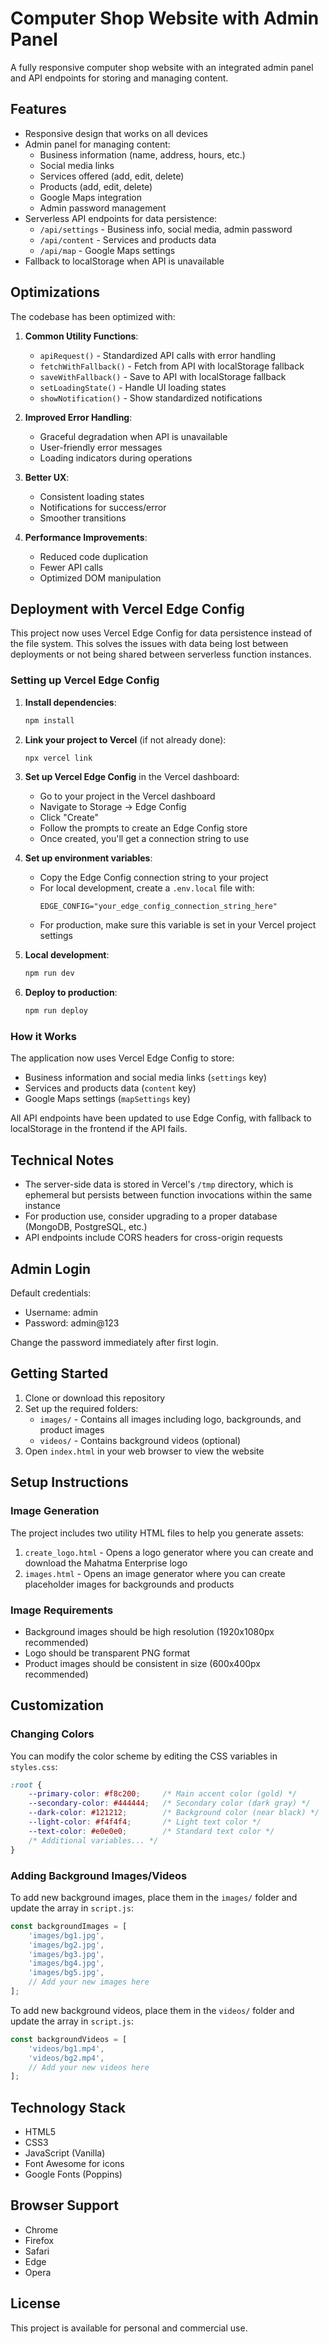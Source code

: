 # Computer Shop Website with Admin Panel

A fully responsive computer shop website with an integrated admin panel and API endpoints for storing and managing content.

## Features

- Responsive design that works on all devices
- Admin panel for managing content:
  - Business information (name, address, hours, etc.)
  - Social media links
  - Services offered (add, edit, delete)
  - Products (add, edit, delete)
  - Google Maps integration
  - Admin password management
- Serverless API endpoints for data persistence:
  - `/api/settings` - Business info, social media, admin password
  - `/api/content` - Services and products data
  - `/api/map` - Google Maps settings
- Fallback to localStorage when API is unavailable

## Optimizations

The codebase has been optimized with:

1. **Common Utility Functions**:
   - `apiRequest()` - Standardized API calls with error handling
   - `fetchWithFallback()` - Fetch from API with localStorage fallback
   - `saveWithFallback()` - Save to API with localStorage fallback
   - `setLoadingState()` - Handle UI loading states
   - `showNotification()` - Show standardized notifications

2. **Improved Error Handling**:
   - Graceful degradation when API is unavailable
   - User-friendly error messages
   - Loading indicators during operations

3. **Better UX**:
   - Consistent loading states
   - Notifications for success/error
   - Smoother transitions

4. **Performance Improvements**:
   - Reduced code duplication
   - Fewer API calls
   - Optimized DOM manipulation

## Deployment with Vercel Edge Config

This project now uses Vercel Edge Config for data persistence instead of the file system. This solves the issues with data being lost between deployments or not being shared between serverless function instances.

### Setting up Vercel Edge Config

1. **Install dependencies**:
   ```bash
   npm install
   ```

2. **Link your project to Vercel** (if not already done):
   ```bash
   npx vercel link
   ```

3. **Set up Vercel Edge Config** in the Vercel dashboard:
   - Go to your project in the Vercel dashboard
   - Navigate to Storage → Edge Config
   - Click "Create"
   - Follow the prompts to create an Edge Config store
   - Once created, you'll get a connection string to use

4. **Set up environment variables**:
   - Copy the Edge Config connection string to your project
   - For local development, create a `.env.local` file with:
     ```
     EDGE_CONFIG="your_edge_config_connection_string_here"
     ```
   - For production, make sure this variable is set in your Vercel project settings

5. **Local development**:
   ```bash
   npm run dev
   ```

6. **Deploy to production**:
   ```bash
   npm run deploy
   ```

### How it Works

The application now uses Vercel Edge Config to store:
- Business information and social media links (`settings` key)
- Services and products data (`content` key)
- Google Maps settings (`mapSettings` key)

All API endpoints have been updated to use Edge Config, with fallback to localStorage in the frontend if the API fails.

## Technical Notes

- The server-side data is stored in Vercel's `/tmp` directory, which is ephemeral but persists between function invocations within the same instance
- For production use, consider upgrading to a proper database (MongoDB, PostgreSQL, etc.)
- API endpoints include CORS headers for cross-origin requests

## Admin Login

Default credentials:
- Username: admin
- Password: admin@123

Change the password immediately after first login.

## Getting Started

1. Clone or download this repository
2. Set up the required folders:
   - `images/` - Contains all images including logo, backgrounds, and product images
   - `videos/` - Contains background videos (optional)
3. Open `index.html` in your web browser to view the website

## Setup Instructions

### Image Generation

The project includes two utility HTML files to help you generate assets:

1. `create_logo.html` - Opens a logo generator where you can create and download the Mahatma Enterprise logo
2. `images.html` - Opens an image generator where you can create placeholder images for backgrounds and products

### Image Requirements

- Background images should be high resolution (1920x1080px recommended)
- Logo should be transparent PNG format
- Product images should be consistent in size (600x400px recommended)

## Customization

### Changing Colors

You can modify the color scheme by editing the CSS variables in `styles.css`:

```css
:root {
    --primary-color: #f8c200;     /* Main accent color (gold) */
    --secondary-color: #444444;   /* Secondary color (dark gray) */
    --dark-color: #121212;        /* Background color (near black) */
    --light-color: #f4f4f4;       /* Light text color */
    --text-color: #e0e0e0;        /* Standard text color */
    /* Additional variables... */
}
```

### Adding Background Images/Videos

To add new background images, place them in the `images/` folder and update the array in `script.js`:

```javascript
const backgroundImages = [
    'images/bg1.jpg',
    'images/bg2.jpg',
    'images/bg3.jpg',
    'images/bg4.jpg',
    'images/bg5.jpg',
    // Add your new images here
];
```

To add new background videos, place them in the `videos/` folder and update the array in `script.js`:

```javascript
const backgroundVideos = [
    'videos/bg1.mp4',
    'videos/bg2.mp4',
    // Add your new videos here
];
```

## Technology Stack

- HTML5
- CSS3
- JavaScript (Vanilla)
- Font Awesome for icons
- Google Fonts (Poppins)

## Browser Support

- Chrome
- Firefox
- Safari
- Edge
- Opera

## License

This project is available for personal and commercial use. 